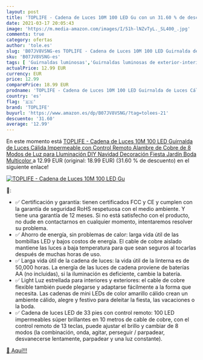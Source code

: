 ```yaml
---
layout: post
title: 'TOPLIFE - Cadena de Luces 10M 100 LED Gu con un 31.60 % de descuento'
date: 2021-03-17 20:05:43
image: 'https://m.media-amazon.com/images/I/51h-lNZvTyL._SL400_.jpg'
comments: true
category: ofertas
author: 'tole.es'
slug: 'B07JV8VSNG-es TOPLIFE - Cadena de Luces 10M 100 LED Guirnalda de Luces...'
sku: 'B07JV8VSNG-es'
tags: [ 'Guirnaldas luminosas','Guirnaldas luminosas de exterior-interior','Iluminación','navidad','toplife', ]
actualPrice: 12.99 EUR
currency: EUR
price: 12.99
comparePrice: 18.99 EUR
prodname: 'TOPLIFE - Cadena de Luces 10M 100 LED Guirnalda de Luces Cálida Impermeable con Control Remoto Alambre de Cobre de 8 Modos de Luz para Lluminación DIY Navidad Decoración Fiesta Jardín Boda  Multicolor '
country: 'es'
flag: '🇪🇸'
brand: 'TOPLIFE'
buyurl: 'https://www.amazon.es/dp/B07JV8VSNG/?tag=tolees-21'
descuento: '31.60'
average: '12.99'
---
```


En este momento está [TOPLIFE - Cadena de Luces 10M 100 LED Guirnalda de Luces Cálida Impermeable con Control Remoto Alambre de Cobre de 8 Modos de Luz para Lluminación DIY Navidad Decoración Fiesta Jardín Boda  Multicolor ](https://www.amazon.es/dp/B07JV8VSNG/?tag=tolees-21) a 12.99 EUR (original: 18.99 EUR) (31.60 %  de descuento) en el siguiente enlace!

[![TOPLIFE - Cadena de Luces 10M 100 LED Gu](https://m.media-amazon.com/images/I/51h-lNZvTyL._SL400_.jpg)](https://www.amazon.es/dp/B07JV8VSNG/?tag=tolees-21)

🔎:

- ✅ Certificación y garantía: tienen certificados FCC y CE y cumplen con la garantía de seguridad RoHS respetuosa con el medio ambiente. Y tiene una garantía de 12 meses. Si no está satisfecho con el producto, no dude en contactarnos en cualquier momento, intentaremos resolver su problema.
- ✅ Ahorro de energía, sin problemas de calor: larga vida útil de las bombillas LED y bajos costos de energía. El cable de cobre aislado mantiene las luces a baja temperatura para que sean seguros al tocarlas después de muchas horas de uso.
- ✅ Larga vida útil de la cadena de luces: la vida útil de la linterna es de 50,000 horas. La energía de las luces de cadena proviene de baterías AA (no incluidas), si la iluminación es deficiente, cambie la batería.
- ✅ Light Luz estrellada para interiores y exteriores: el cable de cobre flexible también puede plegarse y adaptarse fácilmente a la forma que necesita. Las cadenas de mini LEDs de color amarillo cálido crean un ambiente cálido, alegre y festivo para deleitar la fiesta, las vacaciones o la boda.
- ✅ Cadena de luces LED de 33 pies con control remoto: 100 LED impermeables súper brillantes en 10 metros de cable de cobre, con el control remoto de 13 teclas, puede ajustar el brillo y cambiar de 8 modos (la combinación, onda, agitar, perseguir / parpadear, desvanecerse lentamente, parpadear y una luz constante).

[🛒 Aquí!!!](https://www.amazon.es/dp/B07JV8VSNG/?tag=tolees-21)
